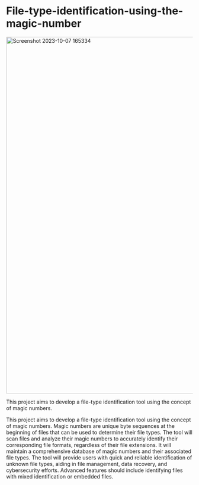 # File-type-identification-using-the-magic-number
<img width="960" alt="Screenshot 2023-10-07 165334" src="https://github.com/RAHUL-Nj/File-type-identification-using-the-magic-number/assets/98076310/67c964bc-cca7-434b-8dc6-809d8f9e0443">




This project aims to develop a file-type identification tool using the concept of magic numbers.






This project aims to develop a file-type identification tool using the concept of magic numbers. Magic numbers are unique byte sequences at the beginning of files that can be used to determine their file types. The tool will scan files and analyze their magic numbers to accurately identify their corresponding file formats, regardless of their file extensions. It will maintain a comprehensive database of magic numbers and their associated file types. The tool will provide users with quick and reliable identification of unknown file types, aiding in file management, data recovery, and cybersecurity efforts. Advanced features should include identifying files with mixed identification or embedded files.
